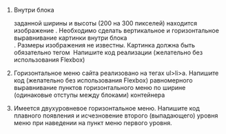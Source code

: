 1) Внутри блока <div>  заданной ширины и высоты (200 на 300 пикселей) находится изображение <img>. 
Необходимо сделать вертикальное и горизонтальное выравнивание картинки внутри блока <div>.
Размеры изображения не известны. Картинка должна быть обязательно тегом <img>
Напишите код реализации (желательно без использования Flexbox)

2) Горизонтальное меню сайта реализовано на тегах ul>li>a. 
Напишите код (желательно без использования Flexbox) равномерного выравнивание пунктов горизонтального меню по ширине (одинаковые отступы между блоками) контейнера

3) Имеется двухуровневое горизонтальное меню.
Напишите код плавного появления и исчезновение второго (выпадающего) уровня меню при наведении на пункт меню первого уровня.
